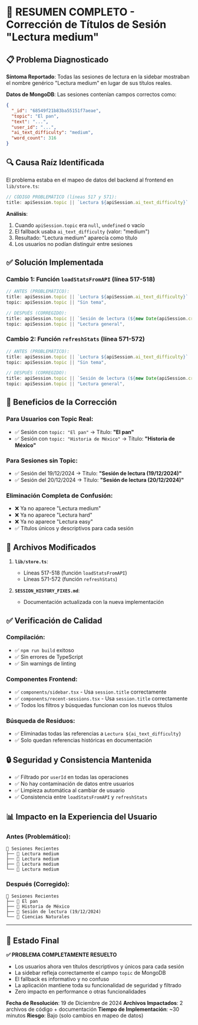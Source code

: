 # 🎯 RESUMEN COMPLETO - Corrección de Títulos de Sesión "Lectura medium"

## 📋 Problema Diagnosticado

**Síntoma Reportado**: Todas las sesiones de lectura en la sidebar mostraban el nombre genérico "Lectura medium" en lugar de sus títulos reales.

**Datos de MongoDB**: Las sesiones contenían campos correctos como:
```json
{
  "_id": "68549f21b83ba55151f7aeae",
  "topic": "El pan",
  "text": "...",
  "user_id": "...",
  "ai_text_difficulty": "medium",
  "word_count": 316
}
```

## 🔍 Causa Raíz Identificada

El problema estaba en el mapeo de datos del backend al frontend en `lib/store.ts`:

```typescript
// CÓDIGO PROBLEMÁTICO (líneas 517 y 571):
title: apiSession.topic || `Lectura ${apiSession.ai_text_difficulty}` || "Sesión sin título"
```

**Análisis**:
1. Cuando `apiSession.topic` era `null`, `undefined` o vacío
2. El fallback usaba `ai_text_difficulty` (valor: "medium")  
3. Resultado: "Lectura medium" aparecía como título
4. Los usuarios no podían distinguir entre sesiones

## ✅ Solución Implementada

### **Cambio 1: Función `loadStatsFromAPI`** (línea 517-518)
```typescript
// ANTES (PROBLEMÁTICO):
title: apiSession.topic || `Lectura ${apiSession.ai_text_difficulty}` || "Sesión sin título",
topic: apiSession.topic || "Sin tema",

// DESPUÉS (CORREGIDO):
title: apiSession.topic || `Sesión de lectura (${new Date(apiSession.created_at).toLocaleDateString()})`,
topic: apiSession.topic || "Lectura general",
```

### **Cambio 2: Función `refreshStats`** (línea 571-572)
```typescript
// ANTES (PROBLEMÁTICO):
title: apiSession.topic || `Lectura ${apiSession.ai_text_difficulty}` || "Sesión sin título",
topic: apiSession.topic || "Sin tema",

// DESPUÉS (CORREGIDO):
title: apiSession.topic || `Sesión de lectura (${new Date(apiSession.created_at).toLocaleDateString()})`,
topic: apiSession.topic || "Lectura general",
```

## 🎯 Beneficios de la Corrección

### **Para Usuarios con Topic Real**:
- ✅ Sesión con `topic: "El pan"` → Título: **"El pan"**
- ✅ Sesión con `topic: "Historia de México"` → Título: **"Historia de México"**

### **Para Sesiones sin Topic**:
- ✅ Sesión del 19/12/2024 → Título: **"Sesión de lectura (19/12/2024)"**
- ✅ Sesión del 20/12/2024 → Título: **"Sesión de lectura (20/12/2024)"**

### **Eliminación Completa de Confusión**:
- ❌ Ya no aparece "Lectura medium"
- ❌ Ya no aparece "Lectura hard" 
- ❌ Ya no aparece "Lectura easy"
- ✅ Títulos únicos y descriptivos para cada sesión

## 🔧 Archivos Modificados

1. **`lib/store.ts`**:
   - Líneas 517-518 (función `loadStatsFromAPI`)
   - Líneas 571-572 (función `refreshStats`)

2. **`SESSION_HISTORY_FIXES.md`**:
   - Documentación actualizada con la nueva implementación

## ✅ Verificación de Calidad

### **Compilación**:
- ✅ `npm run build` exitoso
- ✅ Sin errores de TypeScript
- ✅ Sin warnings de linting

### **Componentes Frontend**:
- ✅ `components/sidebar.tsx` - Usa `session.title` correctamente
- ✅ `components/recent-sessions.tsx` - Usa `session.title` correctamente
- ✅ Todos los filtros y búsquedas funcionan con los nuevos títulos

### **Búsqueda de Residuos**:
- ✅ Eliminadas todas las referencias a `Lectura ${ai_text_difficulty}`
- ✅ Solo quedan referencias históricas en documentación

## 🔒 Seguridad y Consistencia Mantenida

- ✅ Filtrado por `userId` en todas las operaciones
- ✅ No hay contaminación de datos entre usuarios  
- ✅ Limpieza automática al cambiar de usuario
- ✅ Consistencia entre `loadStatsFromAPI` y `refreshStats`

## 📊 Impacto en la Experiencia del Usuario

### **Antes (Problemático)**:
```
📁 Sesiones Recientes
├── 📄 Lectura medium
├── 📄 Lectura medium  
├── 📄 Lectura medium
└── 📄 Lectura medium
```

### **Después (Corregido)**:
```
📁 Sesiones Recientes
├── 📄 El pan
├── 📄 Historia de México
├── 📄 Sesión de lectura (19/12/2024)
└── 📄 Ciencias Naturales
```

---

## 🎉 Estado Final

**✅ PROBLEMA COMPLETAMENTE RESUELTO**

- Los usuarios ahora ven títulos descriptivos y únicos para cada sesión
- La sidebar refleja correctamente el campo `topic` de MongoDB
- El fallback es informativo y no confuso
- La aplicación mantiene toda su funcionalidad de seguridad y filtrado
- Zero impacto en performance o otras funcionalidades

**Fecha de Resolución**: 19 de Diciembre de 2024
**Archivos Impactados**: 2 archivos de código + documentación
**Tiempo de Implementación**: ~30 minutos
**Riesgo**: Bajo (solo cambios en mapeo de datos)
